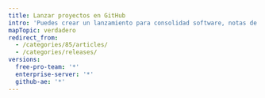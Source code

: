 ```yaml
---
title: Lanzar proyectos en GitHub
intro: 'Puedes crear un lanzamiento para consolidad software, notas de lanzamiento y archivos binarios para que los demás lo descarguen.'
mapTopic: verdadero
redirect_from:
  - /categories/85/articles/
  - /categories/releases/
versions:
  free-pro-team: '*'
  enterprise-server: '*'
  github-ae: '*'
---
```


